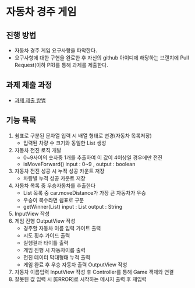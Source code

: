 # 자동차 경주 게임
## 진행 방법
* 자동차 경주 게임 요구사항을 파악한다.
* 요구사항에 대한 구현을 완료한 후 자신의 github 아이디에 해당하는 브랜치에 Pull Request(이하 PR)를 통해 과제를 제출한다.

## 과제 제출 과정
* [과제 제출 방법](https://github.com/next-step/nextstep-docs/tree/master/precourse)

## 기능 목록

1. 쉼표로 구분된 문자열 입력 시 배열 형태로 변경(자동차 목록저장)
    - 입력된 차량 수 크기와 동일한 List<Car> 생성
2. 자동차 전진 로직 개발
    - 0~9사이의 숫자중 1개를 추출하여 이 값이 4이상일 경우에만 전진
    - isMoveForward() input : 0~9 , output : boolean
3. 자동차 전진 성공 시 누적 성공 카운트 저장
    - 차량별 누적 성공 카운트 저장
4. 자동차 목록 중 우승자동차를 추출한다
    - List<Car> 목록 중 car.moveDistance가 가장 큰 자동차가 우승
    - 우승이 복수라면 쉼표로 구분
    - getWinner(List<Car>) input : List<Car>  output : String
5. InputView 작성
6. 게임 진행 OutputView 작성
    - 경주할 자동차 이름 입력 가이트 출력
    - 시도 횟수 가이드 출력
    - 실행결과 타이틀 출력
    - 게임 진행 시 자동차이름 출력
    - 전진 데이터 막대형태 누적 출력
    - 게임 완료 후 우승 자동차 출력 OutputView 작성
8. 자동차 이름입력 InputView 작성 후 Controller를 통해 Game 객체와 연결
9. 잘못된 값 입력 시 [ERROR]로 시작하는 메시지 출력 후 재입력